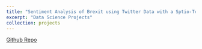 ```yaml
---
title: "Sentiment Analysis of Brexit using Twitter Data with a Sptio-Temporal Approach"
excerpt: "Data Science Projects"
collection: projects
---
```


[Github Repo](https://github.com/qisu-qi/sentiment-analysis-of-brexit-using-twitter-data-with-a-spatio-temporal-approahc)
